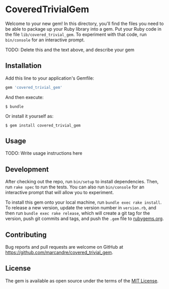 # CoveredTrivialGem

Welcome to your new gem! In this directory, you'll find the files you need to be able to package up your Ruby library into a gem. Put your Ruby code in the file `lib/covered_trivial_gem`. To experiment with that code, run `bin/console` for an interactive prompt.

TODO: Delete this and the text above, and describe your gem

## Installation

Add this line to your application's Gemfile:

```ruby
gem 'covered_trivial_gem'
```

And then execute:

    $ bundle

Or install it yourself as:

    $ gem install covered_trivial_gem

## Usage

TODO: Write usage instructions here

## Development

After checking out the repo, run `bin/setup` to install dependencies. Then, run `rake spec` to run the tests. You can also run `bin/console` for an interactive prompt that will allow you to experiment.

To install this gem onto your local machine, run `bundle exec rake install`. To release a new version, update the version number in `version.rb`, and then run `bundle exec rake release`, which will create a git tag for the version, push git commits and tags, and push the `.gem` file to [rubygems.org](https://rubygems.org).

## Contributing

Bug reports and pull requests are welcome on GitHub at https://github.com/marcandre/covered_trivial_gem.

## License

The gem is available as open source under the terms of the [MIT License](http://opensource.org/licenses/MIT).
